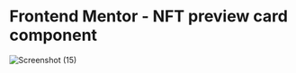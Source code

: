 # Frontend Mentor - NFT preview card component

![Screenshot (15)](https://github.com/Chetan0914/nft-preview-card-component-main-1-/assets/123154331/0711c211-b97a-4ec8-8ec6-0096e34c6078)
